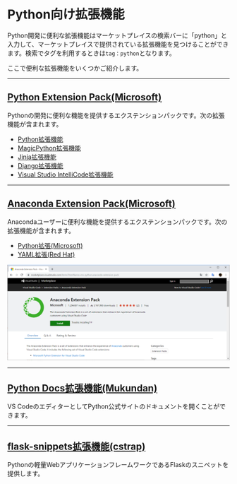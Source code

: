 # Python向け拡張機能

Python開発に便利な拡張機能はマーケットプレイスの検索バーに「python」と入力して、マーケットプレイスで提供されている拡張機能を見つけることができます。検索でタグを利用するときは`tag：python`となります。

ここで便利な拡張機能をいくつかご紹介します。

---
## [Python Extension Pack(Microsoft)](https://marketplace.visualstudio.com/items?itemName=donjayamanne.python-extension-pack)

Pythonの開発に便利な機能を提供するエクステンションパックです。次の拡張機能が含まれます。

+ [Python拡張機能](https://marketplace.visualstudio.com/items?itemName=ms-python.python)
+ [MagicPython拡張機能](https://marketplace.visualstudio.com/items?itemName=magicstack.MagicPython)
+ [Jinja拡張機能](https://marketplace.visualstudio.com/items?itemName=magicstack.MagicPython)
+ [Django拡張機能](https://marketplace.visualstudio.com/items?itemName=batisteo.vscode-django)
+ [Visual Studio IntelliCode拡張機能](https://marketplace.visualstudio.com/items?itemName=VisualStudioExptTeam.vscodeintellicode)


---
## [Anaconda Extension Pack(Microsoft)](https://marketplace.visualstudio.com/items?itemName=ms-python.anaconda-extension-pack)

Anacondaユーザーに便利な機能を提供するエクステンションパックです。次の拡張機能が含まれます。

+ [Python拡張(Microsoft)](https://marketplace.visualstudio.com/items?itemName=ms-python.python)
+ [YAML拡張(Red Hat)](https://marketplace.visualstudio.com/items?itemName=redhat.vscode-yaml)

![Anaconda Extension Pack](images/anaconda.png)


---
## [Python Docs拡張機能(Mukundan)](https://marketplace.visualstudio.com/items?itemName=Mukundan.python-docs)

VS CodeのエディターとしてPython公式サイトのドキュメントを開くことができます。


---
## [flask-snippets拡張機能(cstrap)](https://marketplace.visualstudio.com/items?itemName=cstrap.flask-snippets)

Pythonの軽量WebアプリケーションフレームワークであるFlaskのスニペットを提供します。

